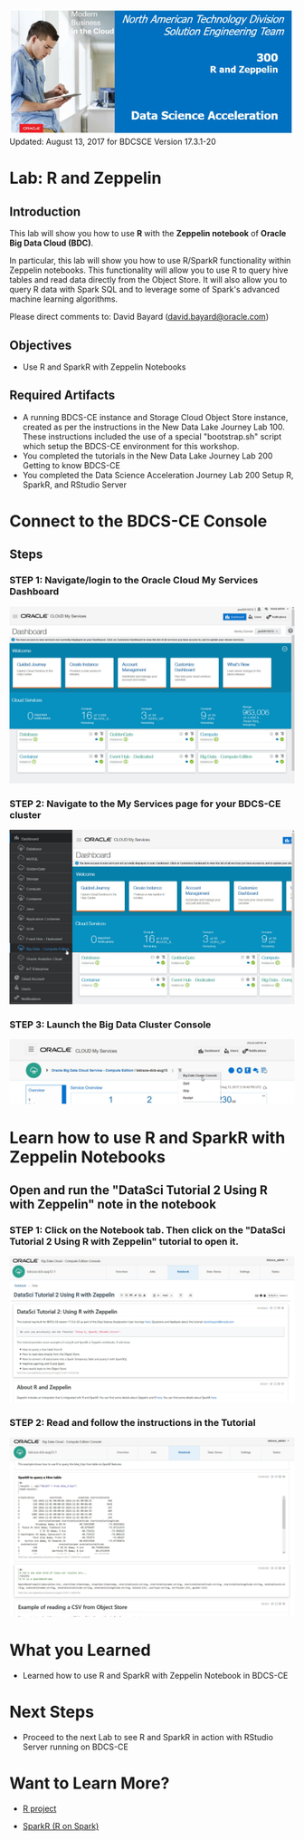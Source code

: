 ![](images/300/300.JPG)  
Updated: August 13, 2017 for BDCSCE Version 17.3.1-20

# Lab: R and Zeppelin

## Introduction

This lab will show you how to use **R** with the **Zeppelin notebook** of **Oracle Big Data Cloud (BDC)**.  

In particular, this lab will show you how to use R/SparkR functionality within Zeppelin notebooks.  This functionality will allow you to use R to query hive tables and read data directly from the Object Store.  It will also allow you to query R data with Spark SQL and to leverage some of Spark's advanced machine learning algorithms.


Please direct comments to: David Bayard (david.bayard@oracle.com)

## Objectives

- Use R and SparkR with Zeppelin Notebooks

## Required Artifacts

- A running BDCS-CE instance and Storage Cloud Object Store instance, created as per the instructions in the New Data Lake Journey Lab 100.  These instructions included the use of a special "bootstrap.sh" script which setup the BDCS-CE environment for this workshop.
- You completed the tutorials in the New Data Lake Journey Lab 200 Getting to know BDCS-CE
- You completed the Data Science Acceleration Journey Lab 200 Setup R, SparkR, and RStudio Server



# Connect to the BDCS-CE Console

## Steps

### **STEP 1**: Navigate/login to the Oracle Cloud My Services Dashboard  

![](images/200/snap0011988.jpg) 

### **STEP 2**: Navigate to the My Services page for your BDCS-CE cluster

![](images/200/snap0011989.jpg)  

### **STEP 3**: Launch the Big Data Cluster Console

![](images/200/snap0012205.jpg)  






# Learn how to use R and SparkR with Zeppelin Notebooks

## Open and run the "DataSci Tutorial 2 Using R with Zeppelin" note in the notebook

### **STEP 1**: Click on the Notebook tab.  Then click on the "DataSci Tutorial 2 Using R with Zeppelin" tutorial to open it. 

![](images/300/snap0012220.jpg) 

### **STEP 2**: Read and follow the instructions in the Tutorial


![](images/300/snap0012221.jpg)



# What you Learned

- Learned how to use R and SparkR with Zeppelin Notebook in BDCS-CE

# Next Steps

- Proceed to the next Lab to see R and SparkR in action with RStudio Server running on BDCS-CE

# Want to Learn More?

- [R project](https://www.r-project.org/)

- [SparkR (R on Spark)](http://spark.apache.org/docs/latest/sparkr.html)